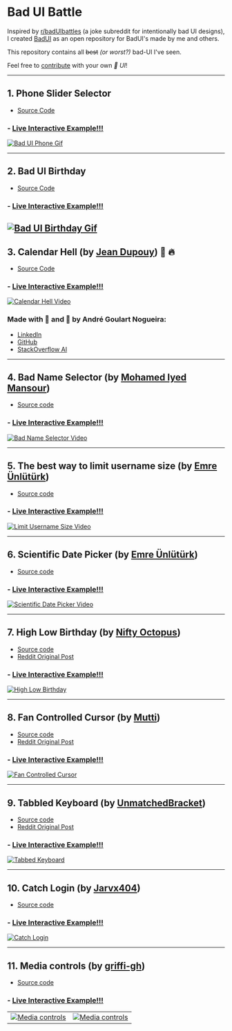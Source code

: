 # Bad UI Battle

Inspired by [r/badUIbattles](https://www.reddit.com/r/badUIbattles/) (a joke subreddit for intentionally bad UI designs), I created [BadUI](https://goulartnogueira.github.io/BadUI) as an open repository for BadUI's made by me and others.

This repository contains all ~~best~~ *(or worst?)* bad-UI I've seen.

Feel free to [contribute](https://github.com/GoulartNogueira/BadUI/pulls) with your own *💩 UI*!

---

## 1. Phone Slider Selector
- [Source Code](https://github.com/GoulartNogueira/BadUI/tree/master/Phone-Slider-Selector/BadUIPhone.html)
### - [Live Interactive Example!!!](https://goulartnogueira.github.io/BadUI/Phone-Slider-Selector/BadUIPhone.html)

<a href="./Phone-Slider-Selector/BadUIPhone.html" target="_blank">![Bad UI Phone Gif](./Phone-Slider-Selector/BadUI%20Phone%20Selector.gif)</a>

---

## 2. Bad UI Birthday
- [Source Code](https://github.com/GoulartNogueira/BadUI/tree/master/Date/BadUIDate.html)
### - [Live Interactive Example!!!](https://goulartnogueira.github.io/BadUI/Date/BadUIDate.html)
  

<a href="./Date/BadUIDate.html" target="_blank">![Bad UI Birthday Gif](./Date/Date.gif)</a>
---

## 3. Calendar Hell (by [Jean Dupouy](https://github.com/izeau)) 📅 ️‍🔥
- [Source Code](https://github.com/izeau/calendar-hell)
### - [Live Interactive Example!!!](https://goulartnogueira.github.io/BadUI/calendar-hell)

<a href="./calendar-hell" target="_blank">![Calendar Hell Video](./calendar-hell/calendar-hell-small.gif)</a>

### Made with 💩 and 💖 by André Goulart Nogueira:

- [LinkedIn](https://www.linkedin.com/in/andre-goulart/)
- [GitHub](https://github.com/GoulartNogueira)
- [StackOverflow AI](https://ai.stackexchange.com/users/49188/andre-goulart)

---

## 4. Bad Name Selector (by [Mohamed Iyed Mansour](https://github.com/imansour12))
- [Source code](https://github.com/GoulartNogueira/BadUI/tree/master/bad-name-selector)
### - [Live Interactive Example!!!](https://goulartnogueira.github.io/BadUI/bad-name-selector)
<a href="./calendar-hell" target="_blank">![Bad Name Selector Video](./bad-name-selector/bad-name-selector-demonstration.gif)</a>

---

## 5. The best way to limit username size (by [Emre Ünlütürk](https://github.com/i01000101))
- [Source code](https://github.com/i01000101/RedditBadUIBattles/tree/main/LimitUsernameSize)
### - [Live Interactive Example!!!](https://goulartnogueira.github.io/BadUI/LimitUsernameSize)
<a href="./LimitUsernameSize" target="_blank">![Limit Username Size Video](./LimitUsernameSize/limitUsernameSize.gif)</a>

---

## 6. Scientific Date Picker (by [Emre Ünlütürk](https://github.com/i01000101))
- [Source code](https://github.com/i01000101/RedditBadUIBattles/tree/main/)
### - [Live Interactive Example!!!](https://goulartnogueira.github.io/BadUI/ScientificDatePicker)
<a href="./ScientificDatePicker" target="_blank">![Scientific Date Picker Video](./ScientificDatePicker/datePicker.gif)</a>

---

## 7. High Low Birthday (by [Nifty Octopus](https://www.reddit.com/user/NiftyOctopus_/))
- [Source code](https://codepen.io/NiftyOctopus/pen/rNwRNYp)
- [Reddit Original Post](https://www.reddit.com/r/badUIbattles/comments/pycos8/a_fun_way_to_select_your_birthday/)
### - [Live Interactive Example!!!](https://goulartnogueira.github.io/BadUI/HighLowBirthday)
<a href="./HighLowBirthday" target="_blank">![High Low Birthday](./HighLowBirthday/A_fun_way_to_select_your_birthday_pycos8.gif)</a>

---

## 8. Fan Controlled Cursor (by [Mutti](https://github.com/themutti))
- [Source code](https://github.com/themutti/fan-controlled-cursor)
- [Reddit Original Post](https://www.reddit.com/r/badUIbattles/comments/ug4cbj/a_cursor_controlled_by_a_fan/)
### - [Live Interactive Example!!!](https://goulartnogueira.github.io/BadUI/FanControlledCursor)
<a href="./FanControlledCursor" target="_blank">![Fan Controlled Cursor](./FanControlledCursor/demo.gif)</a>

---

## 9. Tabbled Keyboard (by [UnmatchedBracket](https://replit.com/@UnmatchedBracket))
- [Source code](https://replit.com/@UnmatchedBracket/tabkeyboard?v=1)
- [Reddit Original Post](https://www.reddit.com/r/badUIbattles/comments/12995fm/tabbed_keyboard/)
### - [Live Interactive Example!!!](https://goulartnogueira.github.io/BadUI/TabbedKeyboard)

<a href="./TabbedKeyboard" target="_blank">![Tabbed Keyboard](./TabbedKeyboard/tabbedKeyboard.gif)</a>

---

## 10. Catch Login (by [Jarvx404](https://github.com/Jarvx404))
- [Source code](https://github.com/Jarvx404/BadUI/tree/master/CatchLogin)
### - [Live Interactive Example!!!](https://goulartnogueira.github.io/BadUI/CatchLogin)
<a href="./CatchLogin" target="_blank">![Catch Login](./CatchLogin/catch.gif)</a>

---

## 11. Media controls (by [griffi-gh](https://github.com/griffi-gh/badui-media/))
- [Source code](https://github.com/griffi-gh/badui-media)
### - [Live Interactive Example!!!](https://goulartnogueira.github.io/BadUI/badui-media/)

<table><tr>
  <td>
    <a href="./badui-media/" target="_blank">
      <img alt="Media controls" src="./badui-media/media.gif">
    </a>
  </td>
  <td>
    <a href="./badui-media/" target="_blank">
      <img alt="Media controls" src="./badui-media/bonus.jpg">
    </a>
  </td>
</tr></table>
